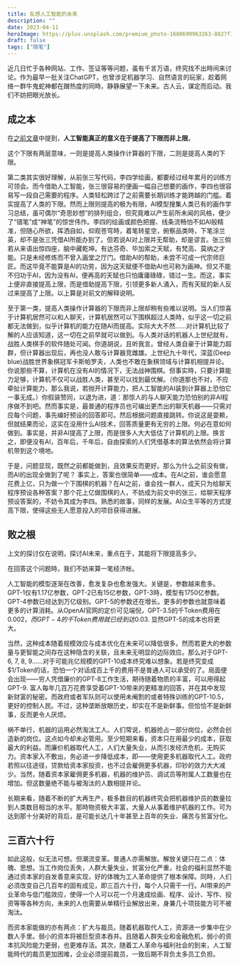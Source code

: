 ```yaml
---
title: 乱想人工智能的未来
description: ""
date: 2023-04-11
heroImage: https://plus.unsplash.com/premium_photo-1680699963263-8827f1bd5936?ixlib=rb-4.0.3&ixid=MnwxMjA3fDB8MHxwaG90by1wYWdlfHx8fGVufDB8fHx8&auto=format&fit=crop&w=1374&q=80
draft: false
tags: ["随笔"]
---
```


近几日忙于各种网站、工作、签证等等问题，虽有千言万语，终究找不出時间来讨论。作为最早一批关注ChatGPT，也曾涉足机器学习、自然语言的玩家，趁着网络一群牛鬼蛇神都在蹭热度的同時，静静展望一下未来。古人云，谋定而后动。我们不妨把眼光放长。

## 成之本

在[之前文章](./ChatGPT.md)中提到，**人工智能真正的意义在于提高了下限而非上限**。

这个下限有两层意味，一则是提高人类操作计算器的下限，二则是提高人类的下限。

第二类其实很好理解，从前张三写代码，李四学绘画，都要经过经年累月的训练方可领会。而今借助人工智能，张三很容易的便画一幅自己想要的画作，李四也很容易写一段自己需要的程序。人类轻松跨过了之前需要长期训练才能跨越的门槛。着实提高了人类的下限。然而上限则提高的极为有限，AI模型搜集人类已有的画作学习总结，虽可偶尔“奇思妙想”的排列组合，但究竟难以产生前所未闻的风格，便少了“错笔”成“神笔”的惊世伟作。李四的绘画或颜色把握、线条流畅怕不如AI般精准，但随心所欲，挥洒自如，仰观苍穹時，着笔转星空，俯察品类時，下笔涂兰英，却不是张三凭借AI所能办到了。但若说AI对上限并无帮助，却是谬言。张三倘若从来语出惊四座，脑中藏乾坤。有达芬奇、毕加索之天赋，有梵高、莫纳之才能。只是未经修炼而不曾入画堂之厅门。借助AI的帮助，未尝不可成一代宗师巨匠。而这毕竟不能算是AI的功劳，因为这天赋便不借助AI也可称为画神。但又不能不归功于AI，因为没有AI，便再高的天赋也只怕庸庸碌碌，错过一生。而这，事实上便非直接提高上限，而是借助提高下限，引领更多新人涌入，而有天赋的新人反过来提高了上限。以上算是对前文的解释说明。

至于第一类，提高人类操作计算器的下限而非上限却稍有些难以说明。当人们惊喜于计算机居然可以和人聊天，计算机居然可以下围棋超过人类時，似乎这一切之前都无法做到，似乎计算机的能力在随AI而提高。实际大大不然……对计算机比较了解的人应该知道，这一切在之前早就可以做到。与人类对话的机器人上世纪就有，战胜人类棋手的软件随处可闻。你道胡说，且听我言。曾经人类自豪于计算能力超群，但计算器出现后，再也没人敢与计算器竞雌雄。上世纪九十年代，深蓝(Deep blue)战胜世界象棋冠军卡斯帕罗夫，人类也不敢在象棋领域与计算机相提并论。你说那些不算，计算机在没有AI的情况下，无法战神围棋。但事实時，只要计算能力足够，计算机不仅可以战胜人类，甚至可以找到最优解。（你道那也不对，不应牵扯计算能力，那么我说，若抛开计算能力，把人工智能的AI装到计算器上恐怕它一事无成。）你假装赞同，以退为进，道：那惊人的与人聊天能力恐怕别的非AI程序做不到吧。然而事实是，最普通的程序员也可编出更杰出的聊天机器——只需对应每个问题，事先编好预设的回答即可。然后根据问题直接跳转。你说这是耍赖，但就结果而论，这实在没用什么AI技术，回答质量更有无穷的上限。何必在意如何做到。事实是，并非AI提高了上限，而是很多人大大低估了计算机的上限。换言之，即便没有AI，百年后，千年后，自由探索的人们凭借基本的算法依然会将计算机带到这个境地。

于是，问题显现，既然之前都能做到，且效果反而更好。那么为什么之前没有做，而AI的出现全做到了呢？
事实上，答案也很简单——成本。在AI之前，谁会愿意花费上亿，只为做一个下围棋的机器？在AI之前，谁会找一群人，成天只为给聊天程序预设各种答案？那个花上亿做围棋的人，不妨成为前文中的张三，给聊天程序预设答案的，不妨令其成为李四。熟悉的故事，同样的发展。AI众生平等的方式提高下限，使得这些无人愿意投入的项目获得进展。

## 败之根

上文的探讨仅在说明，探讨AI未来，重点在于，其能将下限提高多少。

在回答这个问题時，我们不妨来算一笔经济帐。

人工智能的模型逐渐在改善，愈发复杂也愈发强大。关键是，参数越来愈多。GPT-1仅有1.17亿参数，GPT-2已有15亿参数，GPT-3時，模型有1750亿参数。GPT-4参数已经达到万亿级别。GPT-5的参数还在增长。更多的参数也就意味着更多的计算消耗。从OpenAI官网的定价可见端倪，GPT-3.5的千Token费用在$0.002，而GPT-4的千Token费用就已经到达$0.03. 显然GPT-5的成本也将更大。

当然，这种成本随着规模效应与成本优化在未来可以降低很多。然而若更大的参数量与更智能之间存在这种隐含的关联，且未来无明显的边际效应。那么对于GPT-6, 7, 8, 9……对于可能兆亿规模的GPT-10成本终究难以想象。若是终究变成$1/Token的话，恐怕一个对话成百上千的费用不是普通人可以承受的了。局面便会出现——穷人凭借廉价的GPT-8工作生活，期待随着物质的丰富，可以用得起GPT-9. 富人每年几百万花费享受着GPT-10带来的更精准的回答，并在其中发现新财富的秘密。而政府或者军队则可以使用未阉割的或者特殊训练的GPT-10.5，更好的控制人民。不过，这种垄断放眼历史，却实在不是新鲜事。但恰恰不是新鲜事，反而更令人厌烦。

祸不单行，机器的运用必然淘汰工人。人们常说，机器抢占一部分岗位，必然会创造新的岗位。这点如今却未必管用。至少短期来看，资本只在用最少的成本，获取最大的利益。而廉价机器取代人工，人们大量失业，从而引发经济危机，无购买力。资本家入不敷出，务必进一步降低成本，即——使用更多机器取代人工。政府若照以往途径，贷款给资本家投资，也不过会雇佣更多机器，印钞的效力大大减少。当然，随着资本家雇佣更多机器，机器的维护员、调试员等附属人工数量也在增加。但这数量绝不能与被淘汰的人数相提并论。

长期来看，随着不断的扩大再生产，极多数目的机器终究会把机器维护员的数量拉到人类数目相当的水平。那時物资极大丰富，大量人从事着维护机器的工作。可为达到那十分美好的背后，是可能长达几十年甚至上百年的失业、痛苦与贫富分化。

## 三百六十行

如此这般，似无法可想。但潮流变革。普通人亦需解放。解放关键只在二点：体魄、思想。当工作岗位丢失，人群大量失业，贫富分化严重，社会的福利显然不能通过资本家的自发善意来实现，好的体魄为工人革命提供了根本保障。同時，人们必须改变自己几百年的固有成见，即三百六十行，每个人只需干一行。AI带来的产业革命与低门槛效应，使得一个人可以花一个月速成绘画、程序、设计、写作、投资等等各种方向，未来的人也需要从单精行业解放出来，身兼几十项技能方可不被淘汰。

而资本家能做的亦有两点：扩大与裁员。随着机器取代人工，资源进一步集中在少数人手里。弱小的资本将被巨型资本吞并。且随着人群失业和金融危机，弱小的资本抗风险能力更弱，也更难存活。其次，随着工人革命与福利社会的到来，人工智能時代的裁员更加困难，企业必须提前裁员，一致后期不背负太多员工负担。

